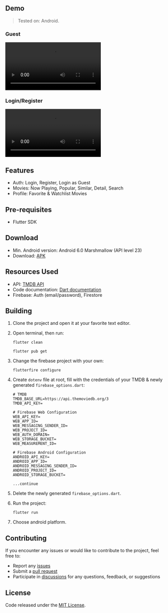 ## Demo

> Tested on: Android.

### Guest
<video src="https://github.com/user-attachments/assets/7ffde36d-9aa8-4c15-8638-4cb046698283"></video>

### Login/Register
<video src="https://github.com/user-attachments/assets/9a898330-9088-48eb-b3f8-0ad8bbff47e9"></video>

## Features

- Auth: Login, Register, Login as Guest
- Movies: Now Playing, Popular, Similar, Detail, Search
- Profile: Favorite & Watchlist Movies

## Pre-requisites

- Flutter SDK

## Download

- Min. Android version: Android 6.0 Marshmallow (API level 23)
- Download: [APK](https://github.com/raflizocky/MovieFlix/releases/download/v1.0.0/app-release.apk)

## Resources Used

- API: [TMDB API](https://www.themoviedb.org/settings/api)
- Code documentation: [Dart documentation](https://dart.dev/effective-dart/documentation)
- Firebase: Auth (email/password), Firestore

## Building

1. Clone the project and open it at your favorite text editor.

2. Open terminal, then run:

   ```
   flutter clean
   ```
   
   ```
   flutter pub get
   ```

3. Change the firebase project with your own:
  
   ```
   flutterfire configure
   ```

3. Create `dotenv` file at root, fill with the credentials of your TMDB & newly generated `firebase_options.dart`:

   ```
   # TMDB
   TMDB_BASE_URL=https://api.themoviedb.org/3
   TMDB_API_KEY=

   # Firebase Web Configuration
   WEB_API_KEY=
   WEB_APP_ID=
   WEB_MESSAGING_SENDER_ID=
   WEB_PROJECT_ID=
   WEB_AUTH_DOMAIN=
   WEB_STORAGE_BUCKET=
   WEB_MEASUREMENT_ID=

   # Firebase Android Configuration
   ANDROID_API_KEY=
   ANDROID_APP_ID=
   ANDROID_MESSAGING_SENDER_ID=
   ANDROID_PROJECT_ID=
   ANDROID_STORAGE_BUCKET=

   ...continue
   ```

4. Delete the newly generated `firebase_options.dart`.

5. Run the project:

   ```
   flutter run
   ```

6. Choose android platform.

## Contributing

If you encounter any issues or would like to contribute to the project, feel free to:

-   Report any [issues](https://github.com/raflizocky/MovieFlix/issues)
-   Submit a [pull request](https://github.com/raflizocky/MovieFlix/pulls)
-   Participate in [discussions](https://github.com/raflizocky/MovieFlix/discussions) for any questions, feedback, or suggestions

## License

Code released under the [MIT License](https://github.com/raflizocky/MovieFlix/blob/master/LICENSE).
